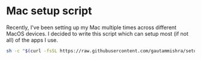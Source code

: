 # Mac setup script

Recently, I've been setting up my Mac multiple times across different MacOS devices. I decided to write this script which can setup most (if not all) of the apps I use.

```bash
sh -c "$(curl -fsSL https://raw.githubusercontent.com/gautammishra/setup-my-mac/main/setup.sh)"
```

